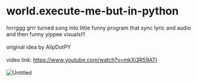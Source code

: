 # world.execute-me-but-in-python
hrrrggg grrr turned song into little funny program that sync lyric and audio and then funny yippee visuals!!!
<br>
<br>
original idea by AlipDotPY
<br>
<br>
video link: https://www.youtube.com/watch?v=mkXi3R59ATI
<br>
<br>
![Untitled](https://github.com/Postigic/world.execute-me-but-in-python/assets/143212308/a1b21414-69a6-4c08-b882-ee92b5c802c6)

